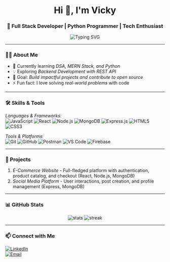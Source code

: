 <h1 align="center">Hi 👋, I'm Vicky</h1>
<h3 align="center">🚀 Full Stack Developer | Python Programmer | Tech Enthusiast</h3>

<p align="center">
  <img src="https://readme-typing-svg.demolab.com?font=Fira+Code&size=22&pause=1000&color=00F700&center=true&vCenter=true&width=440&lines=Passionate+Coder;Full+Stack+Developer;Python+%7C+MERN+Stack;Love+Problem+Solving" alt="Typing SVG" />
</p>

---

### 🧑‍💻 About Me  
- 🌱 Currently learning *DSA, MERN Stack, and Python*  
- 💡 Exploring *Backend Development with REST API*  
- 🎯 Goal: *Build impactful projects and contribute to open source*  
- ⚡ Fun fact: I love solving *real-world problems* with code  

---

### 🛠 Skills & Tools  
*Languages & Frameworks:*  
![JavaScript](https://img.shields.io/badge/-JavaScript-yellow?logo=javascript&logoColor=white&style=flat)  ![React](https://img.shields.io/badge/-React-blue?logo=react&style=flat)  ![Node.js](https://img.shields.io/badge/-Node.js-green?logo=node.js&style=flat)  ![MongoDB](https://img.shields.io/badge/-MongoDB-green?logo=mongodb&style=flat)  ![Express.js](https://img.shields.io/badge/-Express.js-black?logo=express&style=flat)  ![HTML5](https://img.shields.io/badge/-HTML5-orange?logo=html5&style=flat)  ![CSS3](https://img.shields.io/badge/-CSS3-blue?logo=css3&style=flat)  

*Tools & Platforms:*  
![Git](https://img.shields.io/badge/-Git-red?logo=git&style=flat)  ![GitHub](https://img.shields.io/badge/-GitHub-black?logo=github&style=flat)  ![Postman](https://img.shields.io/badge/-Postman-orange?logo=postman&style=flat)  ![VS Code](https://img.shields.io/badge/-VSCode-blue?logo=visualstudiocode&style=flat)  ![Firebase](https://img.shields.io/badge/-Firebase-yellow?logo=firebase&style=flat)  

---

### 📌 Projects
1. *E-Commerce Website* - Full-fledged platform with authentication, product catalog, and checkout (React, Node.js, MongoDB)  
2. *Social Media Platform* - User interactions, post creation, and profile management (Express, MongoDB)  

---

### 📊 GitHub Stats  
<p align="center">
  <img src="https://github-readme-stats.vercel.app/api?username=Vickychaubey73&show_icons=true&theme=radical" alt="stats" />
  <img src="https://github-readme-streak-stats.herokuapp.com/?user=Vickychaubey73&theme=radical" alt="streak" />
</p>

---

### 📫 Connect with Me
[![LinkedIn](https://img.shields.io/badge/LinkedIn-blue?logo=linkedin&style=for-the-badge)](YOUR_LINKEDIN_LINK)  
[![Email](https://img.shields.io/badge/Email-red?logo=gmail&style=for-the-badge)](mailto:YOUR_EMAIL)

